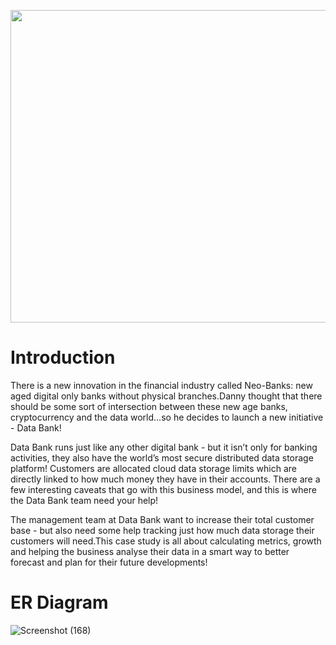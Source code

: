 
<img src= "https://github.com/user-attachments/assets/27395837-3d85-46c0-ad99-a9b2c650b45d" width="1000" height="500"> <br>

# Introduction
There is a new innovation in the financial industry called Neo-Banks: new aged digital only banks without physical branches.Danny thought that there should be some sort of intersection between these new age banks, cryptocurrency and the data world…so he decides to launch a new initiative - Data Bank! <BR>

Data Bank runs just like any other digital bank - but it isn’t only for banking activities, they also have the world’s most secure distributed data storage platform! Customers are allocated cloud data storage limits which are directly linked to how much money they have in their accounts. There are a few interesting caveats that go with this business model, and this is where the Data Bank team need your help! <BR>

The management team at Data Bank want to increase their total customer base - but also need some help tracking just how much data storage their customers will need.This case study is all about calculating metrics, growth and helping the business analyse their data in a smart way to better forecast and plan for their future developments! <BR>

# ER Diagram
![Screenshot (168)](https://github.com/user-attachments/assets/8ad7e511-5d36-4c48-90b4-dab3a392d124)


